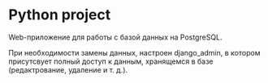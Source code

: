 # Python project

Web-приложение для работы с базой данных на PostgreSQL. 

При необходимости замены данных, настроен django_admin, в котором присутсвует 
полный доступ к данным, хранящемся в базе (редактрование, удаление и т. д.).
